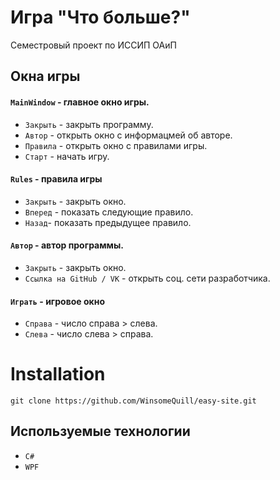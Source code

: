 # Игра "Что больше?"
Семестровый проект по ИССИП ОАиП

## Окна игры
#### `MainWindow` - главное окно игры.
- `Закрыть` - закрыть программу.
- `Автор` - открыть окно с информацмей об авторе.
- `Правила` - открыть окно с правилами игры.
- `Старт` - начать игру.
#### `Rules` - правила игры
- `Закрыть` - закрыть окно.
- `Вперед` - показать следующие правило.
- `Назад`- показать предыдущее правило.
#### `Автор` - автор программы.
- `Закрыть` - закрыть окно.
- `Ссылка на GitHub / VK` - открыть соц. сети разработчика. 
#### `Играть` - игровое окно
- `Справа` - число справа > слева.
- `Слева` - число слева > справа.
# Installation
```
git clone https://github.com/WinsomeQuill/easy-site.git
```
## Используемые технологии
- `C#`
- `WPF`
